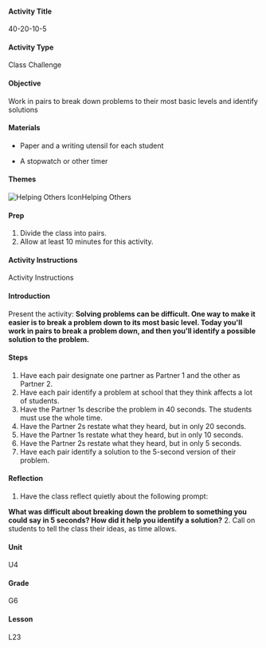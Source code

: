 #### Activity Title
40-20-10-5
#### Activity Type
Class Challenge
#### Objective
Work in pairs to break down problems to their most basic levels and identify solutions
#### Materials
-  Paper and a writing utensil for each student

-  A stopwatch or other timer
#### Themes
![Helping Others Icon](http://v5cmservice.secondstep.org/MS3TP_IMAGES/SKILLS/SKILLS_SMALL_IMAGES/helping-others-sm.png)Helping Others
 

#### Prep
1. Divide the class into pairs.
2. Allow at least 10 minutes for this activity.

#### Activity Instructions
Activity Instructions
#### Introduction
Present the activity: **Solving problems can be difficult. One way to make it easier is to break a problem down to its most basic level. Today you'll work in pairs to break a problem down, and then you'll identify a possible solution to the problem.**
#### Steps
1. Have each pair designate one partner as Partner 1 and the other as Partner 2.
2. Have each pair identify a problem at school that they think affects a lot of students.
3. Have the Partner 1s describe the problem in 40 seconds. The students must use the whole time.
4. Have the Partner 2s restate what they heard, but in only 20 seconds.
5. Have the Partner 1s restate what they heard, but in only 10 seconds.
6. Have the Partner 2s restate what they heard, but in only 5 seconds.
7. Have each pair identify a solution to the 5-second version of their problem.

#### Reflection
1. Have the class reflect quietly about the following prompt:

**What was difficult about breaking down the problem to something you could say in 5 seconds? How did it help you identify a solution?**
2. Call on students to tell the class their ideas, as time allows.

#### Unit
U4
#### Grade
G6
#### Lesson
L23

